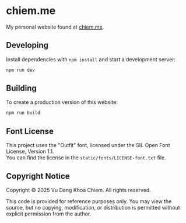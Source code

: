# chiem.me

My personal website found at [chiem.me](https://chiem.me).

## Developing

Install dependencies with `npm install` and start a development server:

```bash
npm run dev
```

## Building

To create a production version of this website:

```bash
npm run build
```

## Font License

This project uses the "Outfit" font, licensed under the SIL Open Font License, Version 1.1.  
You can find the license in the `static/fonts/LICENSE-font.txt` file.

## Copyright Notice

Copyright &copy; 2025 Vu Dang Khoa Chiem. All rights reserved.

This code is provided for reference purposes only. You may view the source, but no copying, modification, or distribution is permitted without explicit permission from the author.
